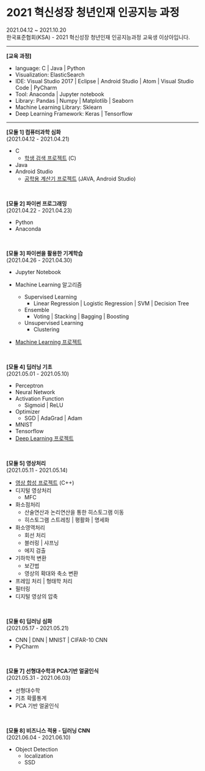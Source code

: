 # 2021 혁신성장 청년인재 인공지능 과정

2021.04.12 ~ 2021.10.20  
한국표준협회(KSA) - 2021 혁신성장 청년인재 인공지능과정 교육생 이상아입니다.

---

**[교육 과정]**

- language: C | Java | Python
- Visualization: ElasticSearch 
- IDE: Visual Studio 2017 | Eclipse | Android Studio |  Atom  | Visual Studio Code | PyCharm
- Tool:  Anaconda | Jupyter notebook
- Library: Pandas | Numpy | Matplotlib | Seaborn
- Machine Learning Library: Sklearn
- Deep Learning Framework: Keras | Tensorflow


---

**[모듈 1] 컴퓨터과학 심화**  
(2021.04.12 - 2021.04.21)

- C
  - [학생 검색 프로젝트](https://github.com/sanga327/C_Project) (C)
- Java
- Android Studio
  - [공학용 계산기 프로젝트](https://github.com/sanga327/Java_Project) (JAVA, Android Studio)   
<br>


**[모듈 2] 파이썬 프로그래밍**  
(2021.04.22 - 2021.04.23)

- Python
- Anaconda
<br>


**[모듈 3] 파이썬을 활용한 기계학습**  
(2021.04.26 - 2021.04.30)

- Jupyter Notebook
- Machine Learning 알고리즘

  - Supervised Learning
    - Linear Regression | Logistic Regression | SVM | Decision Tree
  - Ensemble
    - Voting | Stacking | Bagging | Boosting
  - Unsupervised Learning
    - Clustering
- [Machine Learning 프로젝트](https://github.com/sanga327/ML_Project/document/real_estate.md)
<br>


**[모듈 4] 딥러닝 기초**  
(2021.05.01 - 2021.05.10)

- Perceptron
- Neural Network
- Activation Function
  - Sigmoid | ReLU
- Optimizer
  - SGD | AdaGrad | Adam
- MNIST
- Tensorflow
- [Deep Learning 프로젝트](https://github.com/sanga327/DL_Project/document/wine.md)

<br>


**[모듈 5] 영상처리**  
(2021.05.11 - 2021.05.14)

- [영상 합성 프로젝트](https://github.com/sanga327/MFC_Project) (C++)
- 디지털 영상처리
  - MFC 
- 화소점처리
  - 산술연산과 논리연산을 통한 히스토그램 이동
  - 히스토그램 스트레칭 | 평활화 | 명세화
- 화소영역처리
  - 회선 처리
  - 블러링 | 샤프닝
  - 에지 검출
- 기하학적 변환
  - 보간법
  - 영상의 확대와 축소 변환
- 프레임 처리 | 형태학 처리
- 필터링
- 디지털 영상의 압축

<br>


**[모듈 6] 딥러닝 심화**  
(2021.05.17 - 2021.05.21)
- CNN | DNN | MNIST | CIFAR-10 CNN
- PyCharm

<br>   

**[모듈 7] 선형대수학과 PCA기반 얼굴인식**  
(2021.05.31 - 2021.06.03)
- 선형대수학
- 기초 확률통계
- PCA 기반 얼굴인식

<br>   

**[모듈 8] 비즈니스 적용 - 딥러닝 CNN**   
(2021.06.04 - 2021.06.10)
- Object Detection
  - localization
  - SSD

